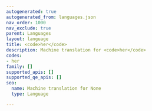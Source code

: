 ```yaml
---
autogenerated: true
autogenerated_from: languages.json
nav_order: 1000
nav_exclude: true
parent: Languages
layout: language
title: <code>her</code>
description: Machine translation for <code>her</code>
codes:
- her
family: []
supported_apis: []
supported_qe_apis: []
seo:
  name: Machine translation for None
  type: Language

---
```


